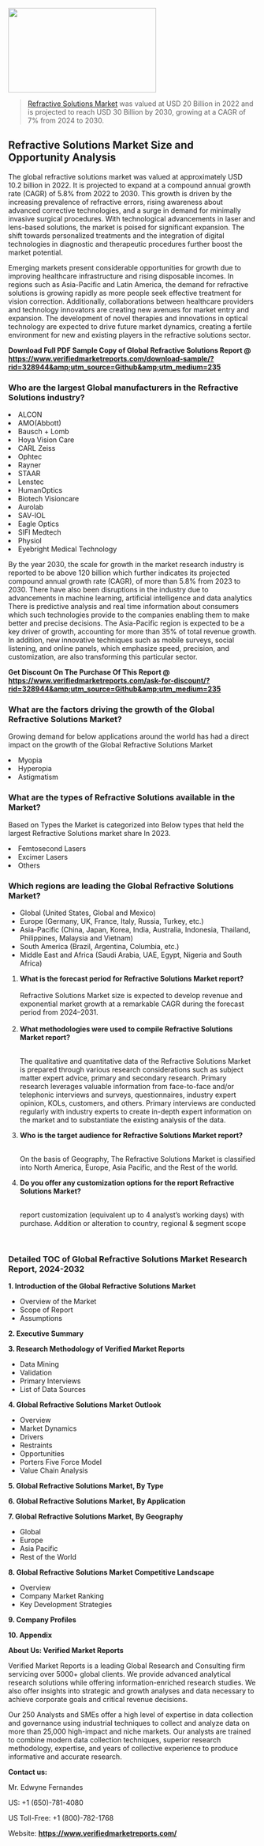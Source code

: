 <img src="https://ffe5etoiles.com/wp-content/uploads/2024/12/MST1-300x171.png" alt="" width="300" height="171" class="alignnone size-medium wp-image-20088" /><blockquote><p><p><a href="https://www.verifiedmarketreports.com/download-sample/?rid=328944&utm_source=Github&utm_medium=235" target="_blank">Refractive Solutions Market</a> was valued at USD 20 Billion in 2022 and is projected to reach USD 30 Billion by 2030, growing at a CAGR of 7% from 2024 to 2030.</p></blockquote><p><h2>Refractive Solutions Market Size and Opportunity Analysis</h2><p>The global refractive solutions market was valued at approximately USD 10.2 billion in 2022. It is projected to expand at a compound annual growth rate (CAGR) of 5.8% from 2022 to 2030. This growth is driven by the increasing prevalence of refractive errors, rising awareness about advanced corrective technologies, and a surge in demand for minimally invasive surgical procedures. With technological advancements in laser and lens-based solutions, the market is poised for significant expansion. The shift towards personalized treatments and the integration of digital technologies in diagnostic and therapeutic procedures further boost the market potential.</p><p>Emerging markets present considerable opportunities for growth due to improving healthcare infrastructure and rising disposable incomes. In regions such as Asia-Pacific and Latin America, the demand for refractive solutions is growing rapidly as more people seek effective treatment for vision correction. Additionally, collaborations between healthcare providers and technology innovators are creating new avenues for market entry and expansion. The development of novel therapies and innovations in optical technology are expected to drive future market dynamics, creating a fertile environment for new and existing players in the refractive solutions sector.</p></p><p class=""><strong>Download Full PDF Sample Copy of Global Refractive Solutions Report @ <a href="https://www.verifiedmarketreports.com/download-sample/?rid=328944&amp;utm_source=Github&amp;utm_medium=235" target="_blank">https://www.verifiedmarketreports.com/download-sample/?rid=328944&amp;utm_source=Github&amp;utm_medium=235</a></strong></p><h3 id="" class="">Who are the largest Global manufacturers in the Refractive Solutions industry?</h3><p><li>ALCON</li><li> AMO(Abbott)</li><li> Bausch + Lomb</li><li> Hoya Vision Care</li><li> CARL Zeiss</li><li> Ophtec</li><li> Rayner</li><li> STAAR</li><li> Lenstec</li><li> HumanOptics</li><li> Biotech Visioncare</li><li> Aurolab</li><li> SAV-IOL</li><li> Eagle Optics</li><li> SIFI Medtech</li><li> Physiol</li><li> Eyebright Medical Technology</li></p><div class=""><div class="" dir="" data-message-author-role="" data-message-id="" data-message-model-slug=""><div class=""><div class=""><div class=""><div class="" dir="" data-message-author-role="" data-message-id="" data-message-model-slug=""><div class=""><div class=""><p>By the year 2030, the scale for growth in the market research industry is reported to be above 120 billion which further indicates its projected compound annual growth rate (CAGR), of more than 5.8% from 2023 to 2030. There have also been disruptions in the industry due to advancements in machine learning, artificial intelligence and data analytics There is predictive analysis and real time information about consumers which such technologies provide to the companies enabling them to make better and precise decisions. The Asia-Pacific region is expected to be a key driver of growth, accounting for more than 35% of total revenue growth. In addition, new innovative techniques such as mobile surveys, social listening, and online panels, which emphasize speed, precision, and customization, are also transforming this particular sector.</p><p><strong>Get Discount On The Purchase Of This Report @&nbsp; <a href="https://www.verifiedmarketreports.com/ask-for-discount/?rid=328944&amp;utm_source=Github&amp;utm_medium=235" target="_blank">https://www.verifiedmarketreports.com/ask-for-discount/?rid=328944&amp;utm_source=Github&amp;utm_medium=235</a></strong></p></div></div></div></div></div></div></div></div><h3 id="" class="">What are the factors driving the growth of the Global Refractive Solutions Market?</h3><p id="" class="">Growing demand for below applications around the world has had a direct impact on the growth of the Global Refractive Solutions Market</p><p id="" class=""><li>Myopia</li><li> Hyperopia</li><li> Astigmatism</li></p><h3 id="" class="">What are the types of Refractive Solutions available in the Market?</h3><p id="" class="">Based on Types the Market is categorized into Below types that held the largest Refractive Solutions market share In 2023.</p><p id="" class=""><li>Femtosecond Lasers</li><li> Excimer Lasers</li><li> Others</li></p><h3 id="" class="">Which regions are leading the Global Refractive Solutions Market?</h3><ul><li>Global (United States, Global and Mexico)</li><li>Europe (Germany, UK, France, Italy, Russia, Turkey, etc.)</li><li>Asia-Pacific (China, Japan, Korea, India, Australia, Indonesia, Thailand, Philippines, Malaysia and Vietnam)</li><li>South America (Brazil, Argentina, Columbia, etc.)</li><li>Middle East and Africa (Saudi Arabia, UAE, Egypt, Nigeria and South Africa)</li></ul><p><ol><li><strong>What is the forecast period for Refractive Solutions Market report?<br /></strong><br /><span data-sheets-root="1" data-sheets-value="{&quot;1&quot;:2,&quot;2&quot;:&quot;XXXX size is expected to develop revenue and exponential market growth at a remarkable CAGR during the forecast period from 2024&ndash;2030.&quot;}" data-sheets-userformat="{&quot;2&quot;:12674,&quot;4&quot;:{&quot;1&quot;:2,&quot;2&quot;:16776960},&quot;10&quot;:2,&quot;11&quot;:0,&quot;15&quot;:&quot;Arial&quot;,&quot;16&quot;:12}">Refractive Solutions Market size is expected to develop revenue and exponential market growth at a remarkable CAGR during the forecast period from 2024&ndash;2031.</span><br /><br /></li><li><strong>What methodologies were used to compile Refractive Solutions Market report?<br /><br /></strong><p>The qualitative and quantitative data of the&nbsp;Refractive Solutions Market is prepared through various research considerations such as subject matter expert advice, primary and secondary research. Primary research leverages valuable information from face-to-face and/or telephonic interviews and surveys, questionnaires, industry expert opinion, KOLs, customers, and others. Primary interviews are conducted regularly with industry experts to create in-depth expert information on the market and to substantiate the existing analysis of the data.&nbsp;</p></li><li><strong>Who is the target audience for Refractive Solutions Market report?<br /><br /></strong><p>On the basis of Geography, The&nbsp;Refractive Solutions Market is classified into North America, Europe, Asia Pacific, and the Rest of the world.</p></li><li><strong>Do you offer any customization options for the report Refractive Solutions Market?<br /><br /></strong><p>report customization (equivalent up to 4 analyst&rsquo;s working days) with purchase. Addition or alteration to country, regional &amp; segment scope</p><p>&nbsp;</p></li></ol></p><h3 id="" class="">Detailed TOC of Global Refractive Solutions Market Research Report, 2024-2032</h3><p id="" class=""><strong>1. Introduction of the Global Refractive Solutions Market</strong></p><ul><li>Overview of the Market</li><li>Scope of Report</li><li>Assumptions</li></ul><p id="" class=""><strong>2. Executive Summary</strong></p><p id="" class=""><strong>3. Research Methodology of&nbsp;Verified Market Reports</strong></p><ul><li>Data Mining</li><li>Validation</li><li>Primary Interviews</li><li>List of Data Sources</li></ul><p id="" class=""><strong>4. Global Refractive Solutions Market Outlook</strong></p><ul><li>Overview</li><li>Market Dynamics</li><li>Drivers</li><li>Restraints</li><li>Opportunities</li><li>Porters Five Force Model</li><li>Value Chain Analysis</li></ul><p id="" class=""><strong>5. Global Refractive Solutions Market, By&nbsp;Type</strong></p><p id="" class=""><strong>6. Global Refractive Solutions Market, By Application</strong></p><p id="" class=""><strong>7. Global Refractive Solutions Market, By Geography</strong></p><ul><li>Global</li><li>Europe</li><li>Asia Pacific</li><li>Rest of the World</li></ul><p id="" class=""><strong>8. Global Refractive Solutions Market Competitive Landscape</strong></p><ul><li>Overview</li><li>Company Market Ranking</li><li>Key Development Strategies</li></ul><p id="" class=""><strong>9. Company Profiles</strong></p><p id="" class=""><strong>10. Appendix</strong></p><p id="" class=""><strong>About Us: Verified Market Reports</strong></p><p id="" class="">Verified Market Reports is a leading Global Research and Consulting firm servicing over 5000+ global clients. We provide advanced analytical research solutions while offering information-enriched research studies. We also offer insights into strategic and growth analyses and data necessary to achieve corporate goals and critical revenue decisions.</p><p id="" class="">Our 250 Analysts and SMEs offer a high level of expertise in data collection and governance using industrial techniques to collect and analyze data on more than 25,000 high-impact and niche markets. Our analysts are trained to combine modern data collection techniques, superior research methodology, expertise, and years of collective experience to produce informative and accurate research.</p><p id="" class=""><strong>Contact us:</strong></p><p id="" class="">Mr. Edwyne Fernandes</p><p id="" class="">US: +1 (650)-781-4080</p><p id="" class="">US Toll-Free: +1 (800)-782-1768</p><p id="" class="">Website: <a target="" data-test-app-aware-link=""><strong>https://www.verifiedmarketreports.com/</strong></a></p>
